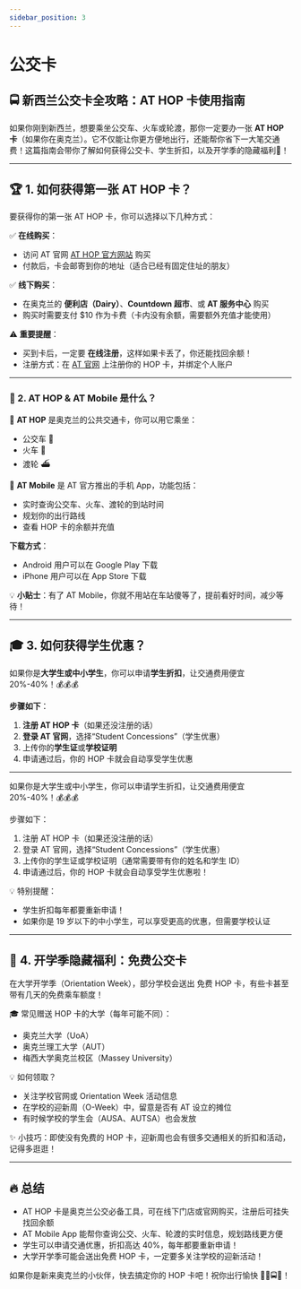 ```yaml
---
sidebar_position: 3
---
```


# 公交卡

## 🚍 新西兰公交卡全攻略：AT HOP 卡使用指南

如果你刚到新西兰，想要乘坐公交车、火车或轮渡，那你一定要办一张 **AT HOP 卡**（如果你在奥克兰）。它不仅能让你更方便地出行，还能帮你省下一大笔交通费！这篇指南会带你了解如何获得公交卡、学生折扣，以及开学季的隐藏福利🎁！

---

## 🏆 1. 如何获得第一张 AT HOP 卡？

要获得你的第一张 AT HOP 卡，你可以选择以下几种方式：

✅ **在线购买**：

- 访问 AT 官网 [AT HOP 官方网站](https://at.govt.nz/) 购买
- 付款后，卡会邮寄到你的地址（适合已经有固定住址的朋友）

✅ **线下购买**：

- 在奥克兰的 **便利店（Dairy）**、**Countdown 超市**、或 **AT 服务中心** 购买
- 购买时需要支付 \$10 作为卡费（卡内没有余额，需要额外充值才能使用）

⚠️ **重要提醒**：

- 买到卡后，一定要 **在线注册**，这样如果卡丢了，你还能找回余额！
- 注册方式：在 [AT 官网](https://at.govt.nz/) 上注册你的 HOP 卡，并绑定个人账户

---

### 📱 2. AT HOP & AT Mobile 是什么？

🚊 **AT HOP** 是奥克兰的公共交通卡，你可以用它乘坐：

- 公交车 🚌
- 火车 🚄
- 渡轮 ⛴️

📲 **AT Mobile** 是 AT 官方推出的手机 App，功能包括：

- 实时查询公交车、火车、渡轮的到站时间
- 规划你的出行路线
- 查看 HOP 卡的余额并充值

**下载方式**：

- Android 用户可以在 Google Play 下载
- iPhone 用户可以在 App Store 下载

💡 **小贴士**：有了 AT Mobile，你就不用站在车站傻等了，提前看好时间，减少等待！

---

## 🎓 3. 如何获得学生优惠？

如果你是**大学生或中小学生**，你可以申请**学生折扣**，让交通费用便宜 20%-40%！💰💰💰

**步骤如下**：

1. **注册 AT HOP 卡**（如果还没注册的话）
1. **登录 AT 官网**，选择“Student Concessions”（学生优惠）
1. 上传你的**学生证**或**学校证明**
1. 申请通过后，你的 HOP 卡就会自动享受学生优惠

---

如果你是大学生或中小学生，你可以申请学生折扣，让交通费用便宜 20%-40%！💰💰💰

步骤如下：

1. 注册 AT HOP 卡（如果还没注册的话）
1. 登录 AT 官网，选择“Student Concessions”（学生优惠）
1. 上传你的学生证或学校证明（通常需要带有你的姓名和学生 ID）
1. 申请通过后，你的 HOP 卡就会自动享受学生优惠啦！

💡 特别提醒：

- 学生折扣每年都要重新申请！
- 如果你是 19 岁以下的中小学生，可以享受更高的优惠，但需要学校认证

---

## 🎁 4. 开学季隐藏福利：免费公交卡

在大学开学季（Orientation Week），部分学校会送出 免费 HOP 卡，有些卡甚至带有几天的免费乘车额度！

🎓 常见赠送 HOP 卡的大学（每年可能不同）：

- 奥克兰大学（UoA）
- 奥克兰理工大学（AUT）
- 梅西大学奥克兰校区（Massey University）

💡 如何领取？

- 关注学校官网或 Orientation Week 活动信息
- 在学校的迎新周（O-Week）中，留意是否有 AT 设立的摊位
- 有时候学校的学生会（AUSA、AUTSA）也会发放

✨ 小技巧：即使没有免费的 HOP 卡，迎新周也会有很多交通相关的折扣和活动，记得多逛逛！

---

## 🔥 总结

- AT HOP 卡是奥克兰公交必备工具，可在线下门店或官网购买，注册后可挂失找回余额
- AT Mobile App 能帮你查询公交、火车、轮渡的实时信息，规划路线更方便
- 学生可以申请交通优惠，折扣高达 40%，每年都要重新申请！
- 大学开学季可能会送出免费 HOP 卡，一定要多关注学校的迎新活动！

如果你是新来奥克兰的小伙伴，快去搞定你的 HOP 卡吧！祝你出行愉快 🚀🚆🚍🎉！